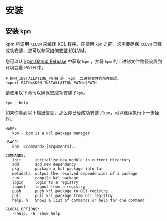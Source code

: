 # 安装

## 安装 `kpm`

kpm 将调用 `KCLVM` 来编译 KCL 程序。在使用 `kpm` 之前，您需要确保 `KCLVM` 已经成功安装，您可以参照[如何安装 KCLVM](https://kcl-lang.io/docs/user_docs/getting-started/install)。

您可以从 [kpm Github Release](https://github.com/KusionStack/kpm/releases) 中获取 `kpm` ，并将 `kpm` 的二进制文件路径设置到环境变量 PATH 中。

```shell
# KPM_INSTALLATION_PATH 是 `kpm` 二进制文件的所在目录.
export PATH=$KPM_INSTALLATION_PATH:$PATH  
```

请使用以下命令以确保您成功安装了`kpm`。

```shell
kpm --help
```

如果你看到以下输出信息，那么你已经成功安装了`kpm`，可以继续执行下一步操作。

```shell
NAME:
   kpm - kpm is a kcl package manager

USAGE:
   kpm  <command> [arguments]...

COMMANDS:
   init      initialize new module in current directory
   add       add new dependancy
   pkg       package a kcl package into tar
   metadata  output the resolved dependencies of a package
   run       compile kcl package.
   login     login to a registry
   logout    logout from a registry
   push      push kcl package to OCI registry.
   pull      pull kcl package from OCI registry.
   help, h   Shows a list of commands or help for one command

GLOBAL OPTIONS:
   --help, -h  show help
```

